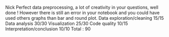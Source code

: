 Nick
Perfect data preprocessing, a lot of creativity in your questions, well done ! 
However there is still an error in your notebook and you could have used others graphs than bar and round plot.
Data exploration/cleaning 15/15
Data analysis 30/30
Visualization 25/30
Code quality 10/15
Interpretation/conclusion 10/10
Total : 90 
